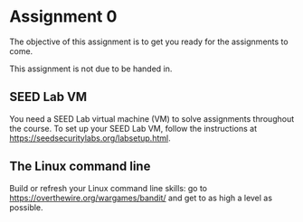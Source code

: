 # Assignment 0

The objective of this assignment is to get you ready for the assignments to come.

This assignment is not due to be handed in.

## SEED Lab VM

You need a SEED Lab virtual machine (VM) to solve assignments throughout the course. To set up your SEED Lab VM, follow the instructions at https://seedsecuritylabs.org/labsetup.html.

## The Linux command line 

Build or refresh your Linux command line skills: go to https://overthewire.org/wargames/bandit/ and get to as high a level as possible.